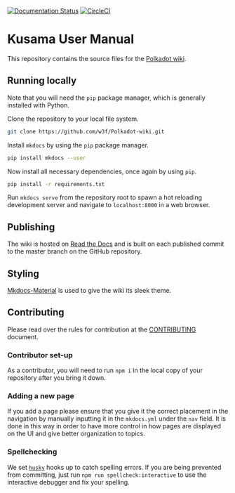 [![Documentation Status](https://readthedocs.org/projects/polkadot-wiki/badge/?version=latest)](https://polkadot-wiki.readthedocs.io/en/latest/?badge=latest)
[![CircleCI](https://circleci.com/gh/w3f/polkadot-wiki.svg?style=svg)](https://circleci.com/gh/w3f/polkadot-wiki)

# Kusama User Manual

This repository contains the source files for the [Polkadot wiki](https://wiki.polkadot.network).

## Running locally

Note that you will need the `pip` package manager, which is generally installed with Python.

Clone the repository to your local file system.

```bash
git clone https://github.com/w3f/Polkadot-wiki.git
```

Install `mkdocs` by using the `pip` package manager.

```bash
pip install mkdocs --user
```

Now install all necessary dependencies, once again by using `pip`.

```bash
pip install -r requirements.txt
```

Run `mkdocs serve` from the repository root to spawn a hot reloading development server and navigate to `localhost:8000` in a web browser.

## Publishing

The wiki is hosted on [Read the Docs](https://readthedocs.org) and is built on each published commit to the master branch on the GitHub repository.

## Styling

[Mkdocs-Material](https://squidfunk.github.io/mkdocs-material/) is used to give the wiki its sleek theme.

## Contributing

Please read over the rules for contribution at the [CONTRIBUTING](CONTRIBUTING.md) document.

### Contributor set-up

As a contributor, you will need to run `npm i` in the local copy of your repository after you bring it down.

### Adding a new page

If you add a page please ensure that you give it the correct placement in the navigation by manually inputting it in the `mkdocs.yml` under the `nav` field. It is done in this way in order to have more control in how pages are displayed on the UI and give better organization to topics.

### Spellchecking

We set [`husky`](https://github.com/typicode/husky) hooks up to catch spelling errors. If you are being prevented from committing, just run `npm run spellcheck:interactive` to use the interactive debugger and fix your spelling.
